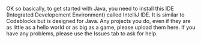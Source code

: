 OK so basically, to get started with Java, you need to install this IDE (Integrated Developement Environment) called IntelliJ IDE. It is similar to Codeblocks but is designed for Java. Any projects you do, even if they are as little as a hello world or as big as a game, please upload them here. If you have any problems, please use the Issues tab to ask for help.
